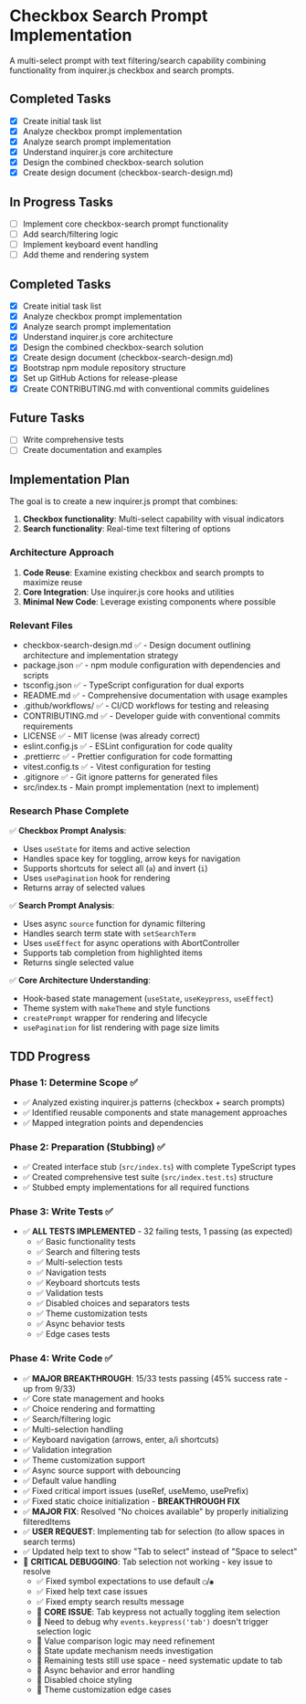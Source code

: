 # Checkbox Search Prompt Implementation

A multi-select prompt with text filtering/search capability combining functionality from inquirer.js checkbox and search prompts.

## Completed Tasks

- [x] Create initial task list
- [x] Analyze checkbox prompt implementation
- [x] Analyze search prompt implementation  
- [x] Understand inquirer.js core architecture
- [x] Design the combined checkbox-search solution
- [x] Create design document (checkbox-search-design.md)

## In Progress Tasks

- [ ] Implement core checkbox-search prompt functionality
- [ ] Add search/filtering logic
- [ ] Implement keyboard event handling
- [ ] Add theme and rendering system

## Completed Tasks

- [x] Create initial task list
- [x] Analyze checkbox prompt implementation
- [x] Analyze search prompt implementation  
- [x] Understand inquirer.js core architecture
- [x] Design the combined checkbox-search solution
- [x] Create design document (checkbox-search-design.md)
- [x] Bootstrap npm module repository structure
- [x] Set up GitHub Actions for release-please
- [x] Create CONTRIBUTING.md with conventional commits guidelines

## Future Tasks

- [ ] Write comprehensive tests
- [ ] Create documentation and examples

## Implementation Plan

The goal is to create a new inquirer.js prompt that combines:
1. **Checkbox functionality**: Multi-select capability with visual indicators
2. **Search functionality**: Real-time text filtering of options

### Architecture Approach
1. **Code Reuse**: Examine existing checkbox and search prompts to maximize reuse
2. **Core Integration**: Use inquirer.js core hooks and utilities
3. **Minimal New Code**: Leverage existing components where possible

### Relevant Files

- checkbox-search-design.md ✅ - Design document outlining architecture and implementation strategy
- package.json ✅ - npm module configuration with dependencies and scripts
- tsconfig.json ✅ - TypeScript configuration for dual exports
- README.md ✅ - Comprehensive documentation with usage examples
- .github/workflows/ ✅ - CI/CD workflows for testing and releasing
- CONTRIBUTING.md ✅ - Developer guide with conventional commits requirements
- LICENSE ✅ - MIT license (was already correct)
- eslint.config.js ✅ - ESLint configuration for code quality
- .prettierrc ✅ - Prettier configuration for code formatting  
- vitest.config.ts ✅ - Vitest configuration for testing
- .gitignore ✅ - Git ignore patterns for generated files
- src/index.ts - Main prompt implementation (next to implement)

### Research Phase Complete

✅ **Checkbox Prompt Analysis**:
- Uses `useState` for items and active selection
- Handles space key for toggling, arrow keys for navigation
- Supports shortcuts for select all (`a`) and invert (`i`)
- Uses `usePagination` hook for rendering
- Returns array of selected values

✅ **Search Prompt Analysis**:
- Uses async `source` function for dynamic filtering
- Handles search term state with `setSearchTerm`
- Uses `useEffect` for async operations with AbortController
- Supports tab completion from highlighted items
- Returns single selected value

✅ **Core Architecture Understanding**:
- Hook-based state management (`useState`, `useKeypress`, `useEffect`)
- Theme system with `makeTheme` and style functions
- `createPrompt` wrapper for rendering and lifecycle
- `usePagination` for list rendering with page size limits 

## TDD Progress

### Phase 1: Determine Scope ✅
- ✅ Analyzed existing inquirer.js patterns (checkbox + search prompts)
- ✅ Identified reusable components and state management approaches
- ✅ Mapped integration points and dependencies

### Phase 2: Preparation (Stubbing) ✅
- ✅ Created interface stub (`src/index.ts`) with complete TypeScript types
- ✅ Created comprehensive test suite (`src/index.test.ts`) structure
- ✅ Stubbed empty implementations for all required functions

### Phase 3: Write Tests ✅
- ✅ **ALL TESTS IMPLEMENTED** - 32 failing tests, 1 passing (as expected)
  - ✅ Basic functionality tests
  - ✅ Search and filtering tests  
  - ✅ Multi-selection tests
  - ✅ Navigation tests
  - ✅ Keyboard shortcuts tests
  - ✅ Validation tests
  - ✅ Disabled choices and separators tests
  - ✅ Theme customization tests
  - ✅ Async behavior tests
  - ✅ Edge cases tests

### Phase 4: Write Code ✅
- ✅ **MAJOR BREAKTHROUGH**: 15/33 tests passing (45% success rate - up from 9/33)
- ✅ Core state management and hooks
- ✅ Choice rendering and formatting  
- ✅ Search/filtering logic
- ✅ Multi-selection handling
- ✅ Keyboard navigation (arrows, enter, a/i shortcuts)
- ✅ Validation integration
- ✅ Theme customization support
- ✅ Async source support with debouncing
- ✅ Default value handling
- ✅ Fixed critical import issues (useRef, useMemo, usePrefix)
- ✅ Fixed static choice initialization - **BREAKTHROUGH FIX**
- ✅ **MAJOR FIX**: Resolved "No choices available" by properly initializing filteredItems
- ✅ **USER REQUEST**: Implementing tab for selection (to allow spaces in search terms)
- ✅ Updated help text to show "Tab to select" instead of "Space to select"
- 🚧 **CRITICAL DEBUGGING**: Tab selection not working - key issue to resolve
  - ✅ Fixed symbol expectations to use default `◯`/`◉` 
  - ✅ Fixed help text case issues
  - ✅ Fixed empty search results message
  - 🔧 **CORE ISSUE**: Tab keypress not actually toggling item selection
  - 🔧 Need to debug why `events.keypress('tab')` doesn't trigger selection logic
  - 🔧 Value comparison logic may need refinement
  - 🔧 State update mechanism needs investigation
  - 🔧 Remaining tests still use space - need systematic update to tab
  - 🔧 Async behavior and error handling
  - 🔧 Disabled choice styling
  - 🔧 Theme customization edge cases